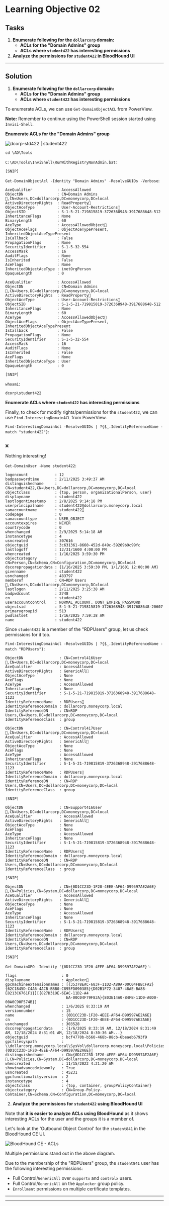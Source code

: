 # Learning Objective 02

## Tasks

1. **Enumerate following for the `dollarcorp` domain:**
	- **ACLs for the "Domain Admins" group**
	- **ACLs where `student422` has interesting permissions**
2. **Analyze the permissions for `student422` in BloodHound UI**

---

## Solution

1. **Enumerate following for the `dollarcorp` domain:**
	- **ACLs for the "Domain Admins" group**
	- **ACLs where `student422` has interesting permissions**

To enumerate ACLs, we can use `Get-DomainObjectACL` from PowerView.

**Note:** Remember to continue using the PowerShell session started using `Invisi-Shell`.

**Enumerate ACLs for the "Domain Admins" group**

![dcorp-std422 | student422](https://custom-icon-badges.demolab.com/badge/dcorp--std422-student422-64b5f6?logo=windows11&logoColor=white)

`cd \AD\Tools`

`C:\AD\Tools\InviShell\RunWithRegistryNonAdmin.bat`:
```
[SNIP]
```

`Get-DomainObjectAcl -Identity "Domain Admins" -ResolveGUIDs -Verbose`:
```
AceQualifier           : AccessAllowed
ObjectDN               : CN=Domain Admins📌,CN=Users,DC=dollarcorp,DC=moneycorp,DC=local
ActiveDirectoryRights  : ReadProperty📌
ObjectAceType          : User-Account-Restrictions📌
ObjectSID              : S-1-5-21-719815819-3726368948-3917688648-512
InheritanceFlags       : None
BinaryLength           : 60
AceType                : AccessAllowedObject📌
ObjectAceFlags         : ObjectAceTypePresent, InheritedObjectAceTypePresent
IsCallback             : False
PropagationFlags       : None
SecurityIdentifier     : S-1-5-32-554
AccessMask             : 16
AuditFlags             : None
IsInherited            : False
AceFlags               : None
InheritedObjectAceType : inetOrgPerson
OpaqueLength           : 0

AceQualifier           : AccessAllowed
ObjectDN               : CN=Domain Admins📌,CN=Users,DC=dollarcorp,DC=moneycorp,DC=local
ActiveDirectoryRights  : ReadProperty📌
ObjectAceType          : User-Account-Restrictions📌
ObjectSID              : S-1-5-21-719815819-3726368948-3917688648-512
InheritanceFlags       : None
BinaryLength           : 60
AceType                : AccessAllowedObject📌
ObjectAceFlags         : ObjectAceTypePresent, InheritedObjectAceTypePresent
IsCallback             : False
PropagationFlags       : None
SecurityIdentifier     : S-1-5-32-554
AccessMask             : 16
AuditFlags             : None
IsInherited            : False
AceFlags               : None
InheritedObjectAceType : User
OpaqueLength           : 0

[SNIP]
```

`whoami`:
```
dcorp\student422
```

**Enumerate ACLs where `student422` has interesting permissions**

Finally, to check for modify rights/permissions for the `student422`, we can use `Find-InterestingDomainACL` from PowerView.

`Find-InterestingDomainAcl -ResolveGUIDs | ?{$_.IdentityReferenceName -match "student422"}`:
```
```
❌

Nothing interesting!

`Get-DomainUser -Name student422`:
```
logoncount            : 12
badpasswordtime       : 2/11/2025 3:49:37 AM
distinguishedname     : CN=student422,CN=Users,DC=dollarcorp,DC=moneycorp,DC=local
objectclass           : {top, person, organizationalPerson, user}
displayname           : student422
lastlogontimestamp    : 2/8/2025 9:14:18 PM
userprincipalname     : student422@dollarcorp.moneycorp.local
samaccountname        : student422👤
codepage              : 0
samaccounttype        : USER_OBJECT
accountexpires        : NEVER
countrycode           : 0
whenchanged           : 2/9/2025 5:14:18 AM
instancetype          : 4
usncreated            : 307616
objectguid            : 3c631361-8660-452d-849c-59269b9c99fc
lastlogoff            : 12/31/1600 4:00:00 PM
whencreated           : 1/16/2025 3:59:30 PM
objectcategory        : CN=Person,CN=Schema,CN=Configuration,DC=moneycorp,DC=local
dscorepropagationdata : {1/16/2025 3:59:30 PM, 1/1/1601 12:00:00 AM}
givenname             : student422
usnchanged            : 483797
memberof              : CN=RDP Users👥,CN=Users,DC=dollarcorp,DC=moneycorp,DC=local
lastlogon             : 2/11/2025 3:25:38 AM
badpwdcount           : 2748
cn                    : student422
useraccountcontrol    : NORMAL_ACCOUNT, DONT_EXPIRE_PASSWORD
objectsid             : S-1-5-21-719815819-3726368948-3917688648-20607
primarygroupid        : 513
pwdlastset            : 1/16/2025 7:59:38 AM
name                  : student422
```

Since `student422` is a member of the "RDPUsers" group, let us check permissions for it too.

`Find-InterestingDomainAcl -ResolveGUIDs | ?{$_.IdentityReferenceName -match "RDPUsers"}`:
```
ObjectDN                : CN=Control416User📌,CN=Users,DC=dollarcorp,DC=moneycorp,DC=local
AceQualifier            : AccessAllowed
ActiveDirectoryRights   : GenericAll📌
ObjectAceType           : None
AceFlags                : None
AceType                 : AccessAllowed
InheritanceFlags        : None
SecurityIdentifier      : S-1-5-21-719815819-3726368948-3917688648-1123
IdentityReferenceName   : RDPUsers👥
IdentityReferenceDomain : dollarcorp.moneycorp.local
IdentityReferenceDN     : CN=RDP Users,CN=Users,DC=dollarcorp,DC=moneycorp,DC=local
IdentityReferenceClass  : group

ObjectDN                : CN=Control417User📌,CN=Users,DC=dollarcorp,DC=moneycorp,DC=local
AceQualifier            : AccessAllowed
ActiveDirectoryRights   : GenericAll📌
ObjectAceType           : None
AceFlags                : None
AceType                 : AccessAllowed
InheritanceFlags        : None
SecurityIdentifier      : S-1-5-21-719815819-3726368948-3917688648-1123
IdentityReferenceName   : RDPUsers👥
IdentityReferenceDomain : dollarcorp.moneycorp.local
IdentityReferenceDN     : CN=RDP Users,CN=Users,DC=dollarcorp,DC=moneycorp,DC=local
IdentityReferenceClass  : group

[SNIP]

ObjectDN                : CN=Support416User📌,CN=Users,DC=dollarcorp,DC=moneycorp,DC=local
AceQualifier            : AccessAllowed
ActiveDirectoryRights   : GenericAll📌
ObjectAceType           : None
AceFlags                : None
AceType                 : AccessAllowed
InheritanceFlags        : None
SecurityIdentifier      : S-1-5-21-719815819-3726368948-3917688648-1123
IdentityReferenceName   : RDPUsers👥
IdentityReferenceDomain : dollarcorp.moneycorp.local
IdentityReferenceDN     : CN=RDP Users,CN=Users,DC=dollarcorp,DC=moneycorp,DC=local
IdentityReferenceClass  : group

[SNIP]

ObjectDN                : CN={0D1CC23D-1F20-4EEE-AF64-D99597AE2A6E}📌,CN=Policies,CN=System,DC=dollarcorp,DC=moneycorp,DC=local
AceQualifier            : AccessAllowed
ActiveDirectoryRights   : GenericAll📌
ObjectAceType           : None
AceFlags                : None
AceType                 : AccessAllowed
InheritanceFlags        : None
SecurityIdentifier      : S-1-5-21-719815819-3726368948-3917688648-1123
IdentityReferenceName   : RDPUsers👥
IdentityReferenceDomain : dollarcorp.moneycorp.local
IdentityReferenceDN     : CN=RDP Users,CN=Users,DC=dollarcorp,DC=moneycorp,DC=local
IdentityReferenceClass  : group

[SNIP]
```

`Get-DomainGPO -Identity '{0D1CC23D-1F20-4EEE-AF64-D99597AE2A6E}'`:
```
flags                    : 0
displayname              : Applocker📑
gpcmachineextensionnames : [{35378EAC-683F-11D2-A89A-00C04FBBCFA2}{62C1845D-C4A6-4ACB-BBB0-C895FD090385}{D02B1F72-3407-48AE-BA88-E8213C6761F1}][{827D319E-6EAC-11D2-A4
                           EA-00C04F79F83A}{803E14A0-B4FB-11D0-A0D0-00A0C90F574B}]
whenchanged              : 1/6/2025 8:33:19 AM
versionnumber            : 15
name                     : {0D1CC23D-1F20-4EEE-AF64-D99597AE2A6E}
cn                       : {0D1CC23D-1F20-4EEE-AF64-D99597AE2A6E}
usnchanged               : 303528
dscorepropagationdata    : {1/6/2025 8:33:19 AM, 12/18/2024 8:31:49 AM, 12/18/2024 8:31:01 AM, 12/18/2024 8:30:36 AM...}
objectguid               : bcf4770b-b560-468b-88cb-6beaeb6793f9
gpcfilesyspath           : \\dollarcorp.moneycorp.local\SysVol\dollarcorp.moneycorp.local\Policies\{0D1CC23D-1F20-4EEE-AF64-D99597AE2A6E}📌
distinguishedname        : CN={0D1CC23D-1F20-4EEE-AF64-D99597AE2A6E}📌,CN=Policies,CN=System,DC=dollarcorp,DC=moneycorp,DC=local
whencreated              : 11/15/2022 4:21:20 AM
showinadvancedviewonly   : True
usncreated               : 45231
gpcfunctionalityversion  : 2
instancetype             : 4
objectclass              : {top, container, groupPolicyContainer}
objectcategory           : CN=Group-Policy-Container,CN=Schema,CN=Configuration,DC=moneycorp,DC=local
```

2. **Analyze the permissions for `student422` using BloodHound UI**

Note that **it is easier to analyze ACLs using BloodHound** as it shows interesting ACLs for the user and the groups it is a member of.

Let's look at the 'Outbound Object Control' for the `student841` in the BloodHound CE UI.

![BloodHound CE - ACLs](./assets/screenshots/learning_objective_02_bloodhound_ce_acls.png)

Multiple permissions stand out in the above diagram.

Due to the membership of the "RDPUsers" group, the `student841` user has the following interesting permissions:
- Full Control/`GenericAll` over `supportx` and `controlx` users.
- Full Control/`GenericAll` on the `Applocker` group policy.
- `Enrollment` permissions on multiple certificate templates.

---
---
